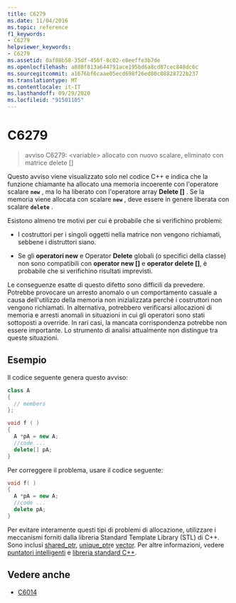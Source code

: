 ```yaml
---
title: C6279
ms.date: 11/04/2016
ms.topic: reference
f1_keywords:
- C6279
helpviewer_keywords:
- C6279
ms.assetid: 0af88b58-35df-456f-8c02-e8eeffe3b7de
ms.openlocfilehash: a888f813a644791ace195bd6a8cd87cec848dc6c
ms.sourcegitcommit: a1676bf6caae05ecd698f26ed80c08828722b237
ms.translationtype: MT
ms.contentlocale: it-IT
ms.lasthandoff: 09/29/2020
ms.locfileid: "91501105"
---
```

# <a name="c6279"></a>C6279

> avviso C6279: \<variable> allocato con nuovo scalare, eliminato con matrice delete []

Questo avviso viene visualizzato solo nel codice C++ e indica che la funzione chiamante ha allocato una memoria incoerente con l'operatore scalare **`new`** , ma lo ha liberato con l'operatore array **Delete []** . Se la memoria viene allocata con scalare **`new`** , deve essere in genere liberata con scalare **`delete`** .

Esistono almeno tre motivi per cui è probabile che si verifichino problemi:

- I costruttori per i singoli oggetti nella matrice non vengono richiamati, sebbene i distruttori siano.

- Se gli **operatori new** e Operator **Delete** globali (o specifici della classe) non sono compatibili con **operator new []** e **operator delete []**, è probabile che si verifichino risultati imprevisti.

Le conseguenze esatte di questo difetto sono difficili da prevedere. Potrebbe provocare un arresto anomalo o un comportamento casuale a causa dell'utilizzo della memoria non inizializzata perché i costruttori non vengono richiamati. In alternativa, potrebbero verificarsi allocazioni di memoria e arresti anomali in situazioni in cui gli operatori sono stati sottoposti a override. In rari casi, la mancata corrispondenza potrebbe non essere importante. Lo strumento di analisi attualmente non distingue tra queste situazioni.

## <a name="example"></a>Esempio

Il codice seguente genera questo avviso:

```cpp
class A
{
  // members
};

void f ( )
{
  A *pA = new A;
  //code ...
  delete[] pA;
}
```

Per correggere il problema, usare il codice seguente:

```cpp
void f( )
{
  A *pA = new A;
  //code ...
  delete pA;
}
```

Per evitare interamente questi tipi di problemi di allocazione, utilizzare i meccanismi forniti dalla libreria Standard Template Library (STL) di C++. Sono inclusi [shared_ptr](../standard-library/shared-ptr-class.md), [unique_ptr](../standard-library/unique-ptr-class.md)e [vector](../standard-library/vector.md). Per altre informazioni, vedere [puntatori intelligenti](../cpp/smart-pointers-modern-cpp.md) e [libreria standard C++](../standard-library/cpp-standard-library-reference.md).

## <a name="see-also"></a>Vedere anche

- [C6014](../code-quality/c6014.md)
